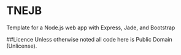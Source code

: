# TNEJB
Template for a Node.js web app with Express, Jade, and Bootstrap

##Licence
Unless otherwise noted all code here is Public Domain (Unlicense).

